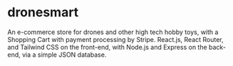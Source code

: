 # dronesmart
An e-commerce store for drones and other high tech hobby toys, with a Shopping Cart with payment processing by Stripe. React.js, React Router, and Tailwind CSS on the front-end, with Node.js and Express on the back-end, via a simple JSON database.

